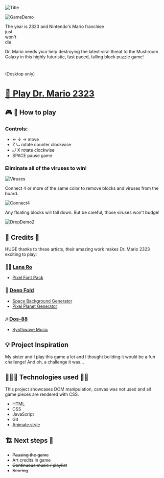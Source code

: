 ![Title](https://i.imgur.com/YSwjo8i.png)

![GameDemo](https://i.imgur.com/mI56BwI.png)

The year is 2323 and Nintendo's Mario franchise  
just  
won't  
die.  

Dr. Mario needs your help destroying the latest viral threat to the Mushroom Galaxy in this highly futuristic, fast paced, falling block puzzle game!  
#
(Desktop only)
# [💊 Play Dr. Mario 2323](https://drmario-2323.surge.sh/)

## 🎮 🤔 How to play

### Controls:
* ← ↓ → move
* Z ⤿ rotate counter clockwise
* ⤾ X rotate clockwise
* SPACE pause game

### Eliminate all of the viruses to win!

![Viruses](https://i.imgur.com/77gIBhc.png)

Connect 4 or more of the same color to remove blocks and viruses from the board.

![Connect4](https://i.imgur.com/I8BK5Yz.png)

Any floating blocks will fall down. But be careful, those viruses won't budge!


![DropDemo2](https://i.imgur.com/BI61uJA.png)


## 🎥 Credits 🎨 
HUGE thanks to these artists, their amazing work makes Dr. Mario 2323 exciting to play:

### 👩‍🎨 [Lana Ro](https://lana-ro.itch.io/sra-free-pixel-font-pack)
* [Pixel Font Pack](https://lana-ro.itch.io/sra-free-pixel-font-pack)

### 🎨 [Deep Fold](https://deep-fold.itch.io/)
* [Space Background Generator](https://deep-fold.itch.io/space-background-generator)
* [Pixel Planet Generator](https://deep-fold.itch.io/pixel-planet-generator)

### 🎶 [Dos-88](https://www.youtube.com/user/AntiMulletpunk)
* [Synthwave Music](https://dos88.itch.io/)


## 💡 Project Inspiration 
My sister and I play this game a lot and I thought building it would be a fun challenge! And oh, a challenge it was...



## 👨🏻‍🔬 Technologies used 👨‍💻
This project showcases DOM manipulation, canvas was not used and all game pieces are rendered with CSS.
  * HTML
  * CSS
  * JavaScript
  * Git
  * [Animate.style](https://animate.style/)


## 🏗 Next steps 🚧
* ~~Pausing the game~~
* Art credits in game
* ~~Continuous music / playlist~~
* ~~Scoring~~

